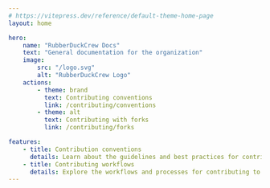 ```yaml
---
# https://vitepress.dev/reference/default-theme-home-page
layout: home

hero:
    name: "RubberDuckCrew Docs"
    text: "General documentation for the organization"
    image:
        src: "/logo.svg"
        alt: "RubberDuckCrew Logo"
    actions:
        - theme: brand
          text: Contributing conventions
          link: /contributing/conventions
        - theme: alt
          text: Contributing with forks
          link: /contributing/forks

features:
    - title: Contribution conventions
      details: Learn about the guidelines and best practices for contributing to our projects.
    - title: Contributing workflows
      details: Explore the workflows and processes for contributing to our projects.
---
```

